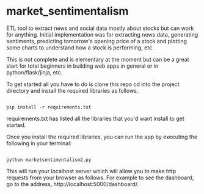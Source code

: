 # market_sentimentalism

ETL tool to extract news and social data mostly about stocks but can work for anything. Initial implementation was for extracting news data, generating sentiments, predicting tomorrow's opening price of a stock and plotting some charts to understand how a stock is performing, etc.

This is not complete and is elementary at the moment but can be a great start for total beginners in building web apps in general or in python/flask/jinja, etc.

To get started all you have to do is clone this repo cd into the project directory and install the required libraries as follows,

```shell

pip install -r requirements.txt

```

requirements.txt has listed all the libraries that you'd want install to get started.

Once you install the required libraries, you can run the app by executing the following in your terminal:

```shell

python marketsentimentalism2.py 

```

This will run your localhost server which will allow you to make http requests from your browser as follows. For example to see the dashboard, go to the address, http://localhost:5000/dashboard/.


